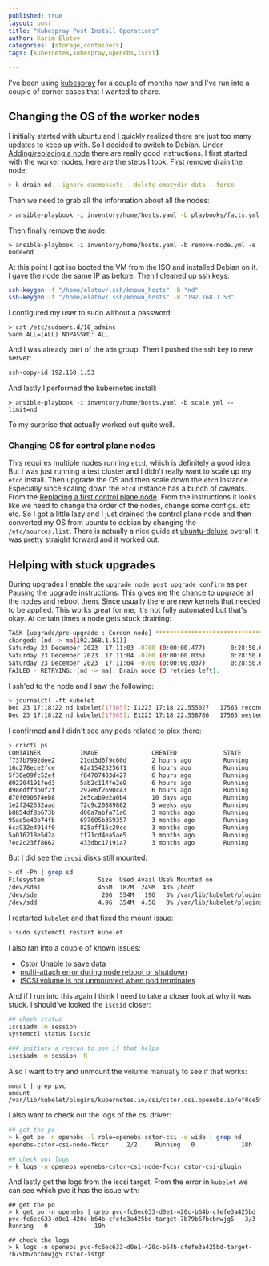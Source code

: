 ```yaml
---
published: true
layout: post
title: "Kubespray Post Install Operations"
author: Karim Elatov
categories: [storage,containers]
tags: [kubernetes,kubespray,openebs,iscsi]

---
```


I've been using [kubespray](https://github.com/kubernetes-sigs/kubespray) for a couple of months now and I've run into a couple of corner cases that I wanted to share.

## Changing the OS of the worker nodes

I initially started with ubuntu and I quickly realized there are just too many updates to keep up with. So I decided to switch to Debian. Under [Adding/replacing a node](https://github.com/kubernetes-sigs/kubespray/blob/master/docs/nodes.md) there are really good instructions. I first started with the worker nodes, here are the steps I took. First remove drain the node:

```bash
> k drain nd --ignore-daemonsets --delete-emptydir-data --force
```

Then we need to grab all the information about all the nodes:

```bash
> ansible-playbook -i inventory/home/hosts.yaml -b playbooks/facts.yml
```

Then finally remove the node:

```
> ansible-playbook -i inventory/home/hosts.yaml -b remove-node.yml -e node=nd
```

At this point I got iso booted the VM from the ISO and installed Debian on it. I gave the node the same IP as before. Then I cleaned up ssh keys:

```bash
ssh-keygen -f "/home/elatov/.ssh/known_hosts" -R "nd"
ssh-keygen -f "/home/elatov/.ssh/known_hosts" -R "192.168.1.53"
```

I configured my user to sudo without a password:

```
> cat /etc/sudoers.d/10_admins 
%adm ALL=(ALL) NOPASSWD: ALL
```

And I was already part of the `adm` group. Then I pushed the ssh key to new server:

```bash
ssh-copy-id 192.168.1.53
```

And lastly I performed the kubernetes install:

```
> ansible-playbook -i inventory/home/hosts.yaml -b scale.yml --limit=nd
```

To my surprise that actually worked out quite well.

### Changing OS for control plane nodes

This requires multiple nodes running `etcd`, which is definitely a good idea. But I was just running a test cluster and I didn't really want to scale up my `etcd` install. Then upgrade the OS and then scale down the `etcd` instance. Especially since scaling down the `etcd` instance has a bunch of caveats. From the [Replacing a first control plane node](https://github.com/kubernetes-sigs/kubespray/blob/master/docs/nodes.md#replacing-a-first-control-plane-node). From the instructions it looks like we need to change the order of the nodes, change some configs..etc etc. So I got a little lazy and I just drained the control plane node and then converted my OS from ubuntu to debian by changing the `/etc/sources.list`. There is actually a nice guide at [ubuntu-deluxe](https://github.com/alexmyczko/autoexec.bat/blob/master/config.sys/ubuntu-deluxe) overall it was pretty straight forward and it worked out.

## Helping with stuck upgrades

During upgrades I enable the `upgrade_node_post_upgrade_confirm` as per [Pausing the upgrade](https://github.com/kubernetes-sigs/kubespray/blob/master/docs/upgrades.md#pausing-the-upgrade) instructions. This gives me the chance to upgrade all the nodes and reboot them. Since usually there are new kernels that needed to be applied. This works great for me, it's not fully automated but that's okay. At certain times a node gets stuck draining:

```bash
TASK [upgrade/pre-upgrade : Cordon node] ******************************************************************************************************************************************
changed: [nd -> ma(192.168.1.51)]
Saturday 23 December 2023  17:11:03 -0700 (0:00:00.477)       0:28:50.605 *****
Saturday 23 December 2023  17:11:04 -0700 (0:00:00.036)       0:28:50.641 *****
Saturday 23 December 2023  17:11:04 -0700 (0:00:00.037)       0:28:50.679 *****
FAILED - RETRYING: [nd -> ma]: Drain node (3 retries left). 
```

I ssh'ed to the node and I saw the following:

```bash
> journalctl -ft kubelet                                                                                                                        
Dec 23 17:18:22 nd kubelet[17565]: I1223 17:18:22.555027   17565 reconciler_common.go:172] "operationExecutor.UnmountVolume started for volume \"plex-config-lib-vol\" (UniqueName: \"kubernetes.io/csi/cstor.csi.openebs.io^pvc-fc6ec633-d0e1-420c-b64b-cfefe3a425bd\") pod \"bcdfe2c7-9b1a-41ed-a9dc-0d944af88e5e\" (UID: \"bcdfe2c7-9b1a-41ed-a9dc-0d944af88e5e\") "
Dec 23 17:18:22 nd kubelet[17565]: E1223 17:18:22.558786   17565 nestedpendingoperations.go:348] Operation for "{volumeName:kubernetes.io/csi/cstor.csi.openebs.io^pvc-fc6ec633-d0e1-420c-b64b-cfefe3a425bd podName:bcdfe2c7-9b1a-41ed-a9dc-0d944af88e5e nodeName:}" failed. No retries permitted until 2023-12-23 17:20:24.558747541 -0700 MST m=+8817894.563114988 (durationBeforeRetry 2m2s). Error: UnmountVolume.TearDown failed for volume "plex-config-lib-vol" (UniqueName: "kubernetes.io/csi/cstor.csi.openebs.io^pvc-fc6ec633-d0e1-420c-b64b-cfefe3a425bd") pod "bcdfe2c7-9b1a-41ed-a9dc-0d944af88e5e" (UID: "bcdfe2c7-9b1a-41ed-a9dc-0d944af88e5e") : kubernetes.io/csi: Unmounter.TearDownAt failed to clean mount dir [/var/lib/kubelet/pods/bcdfe2c7-9b1a-41ed-a9dc-0d944af88e5e/volumes/kubernetes.io~csi/pvc-fc6ec633-d0e1-420c-b64b-cfefe3a425bd/mount]: kubernetes.io/csi: failed to remove dir [/var/lib/kubelet/pods/bcdfe2c7-9b1a-41ed-a9dc-0d944af88e5e/volumes/kubernetes.io~csi/pvc-fc6ec633-d0e1-420c-b64b-cfefe3a425bd/mount]: remove /var/lib/kubelet/pods/bcdfe2c7-9b1a-41ed-a9dc-0d944af88e5e/volumes/kubernetes.io~csi/pvc-fc6ec633-d0e1-420c-b64b-cfefe3a425bd/mount: directory not empty
```

I confirmed and I didn't see any pods related to plex there:

```bash
> crictl ps
CONTAINER           IMAGE               CREATED             STATE               NAME                        ATTEMPT             POD ID              POD
f737b7992dee2       21dd3d6f9c60d       2 hours ago         Running             kube-proxy                  0                   b11264ef1174a       kube-proxy-4lqqg
16c278ece2fce       62a15423256f1       6 hours ago         Running             cstor-csi-plugin            0                   2b74b9873dfd2       openebs-cstor-csi-node-jxtlx
5f30e09fc52ef       f84707403d427       6 hours ago         Running             csi-node-driver-registrar   0                   2b74b9873dfd2       openebs-cstor-csi-node-jxtlx
d02204191fed3       5ab2c114fe2e9       6 hours ago         Running             node-disk-exporter          0                   791cd28847a3a       openebs-ndm-node-exporter-wbg6j
d98edffdb0f2f       297e6f2690c43       6 hours ago         Running             node-disk-manager           0                   2a6ca35321347       openebs-ndm-9fw4f
d70f690674eb8       2e5cab9e2a0b4       10 days ago         Running             metricbeat                  0                   4cf5be3e14686       metricbeat-27wxr
1e2f242652aad       72c9c20889862       5 weeks ago         Running             node-exporter               0                   cd5efeacf2635       node-exporter-xsmp5
b8854df8b673b       d00a7abfa71a6       3 months ago        Running             cilium-agent                23                  7f8c48efcbb01       cilium-qmqkd
95aa5e48b74fb       697605b359357       3 months ago        Running             speaker                     0                   880cfbf17f830       speaker-5kctw
6ca932e4914f0       825aff16c20cc       3 months ago        Running             ingress-nginx-controller    0                   d066513d4c9dc       ingress-nginx-controller-kdd8s
5a016218e5d2a       ff71cd4ea5ae5       3 months ago        Running             node-cache                  0                   1566707acf680       nodelocaldns-v95zf
7ec2c23ff8662       433dbc17191a7       3 months ago        Running             nginx-proxy                 0                   258e150442698       nginx-proxy-nd
```

But I did see the `iscsi` disks still mounted:

```bash
> df -Ph | grep sd
Filesystem               Size  Used Avail Use% Mounted on
/dev/sda1                455M  182M  249M  43% /boot
/dev/sde                  20G  554M   19G   3% /var/lib/kubelet/plugins/kubernetes.io/csi/cstor.csi.openebs.io/0bfa291b3fe5bf57fa003d745a27c4c722568ac610e60939590dc5511a09c0ea/globalmount
/dev/sdd                 4.9G  354M  4.5G   8% /var/lib/kubelet/plugins/kubernetes.io/csi/cstor.csi.openebs.io/ef0ce5fb17e2057fcec38d9beada84b657dfc89390cfd6ad62cf0bf0f3b0e533/globalmount
```

I restarted `kubelet` and that fixed the mount issue:

```bash
> sudo systemctl restart kubelet
```

I also ran into a couple of known issues:

- [Cstor Unable to save data](https://github.com/openebs/openebs/issues/3508)
- [multi-attach error during node reboot or shutdown](https://github.com/openebs/openebs/issues/2536)
- [iSCSI volume is not unmounted when pod terminates](https://github.com/kubernetes/kubernetes/issues/42889)

And if I run into this again I think I need to take a closer look at why it was stuck. I should've looked the `iscsid` closer:

```bash
## check status
iscsiadm -m session
systemctl status iscsid

### initiate a rescan to see if that helps
iscsiadm -m session -R
```

Also I want to try and unmount the volume manually to see if that works:

```
mount | grep pvc
umount /var/lib/kubelet/plugins/kubernetes.io/csi/cstor.csi.openebs.io/ef0ce5fb17e2057fcec38d9beada84b657dfc89390cfd6ad62cf0bf0f3b0e533/globalmount
```

I also want to check out the logs of the csi driver:

```bash
## get the po
> k get po -n openebs -l role=openebs-cstor-csi -o wide | grep nd
openebs-cstor-csi-node-fkcsr     2/2     Running   0             18h   192.168.1.53    nd     <none>           <none>

## check out logs
> k logs -n openebs openebs-cstor-csi-node-fkcsr cstor-csi-plugin
```

And lastly get the logs from the iscsi target. From the error in `kubelet` we can see which pvc it has the issue with:

```
## get the po
> k get po -n openebs | grep pvc-fc6ec633-d0e1-420c-b64b-cfefe3a425bd                           
pvc-fc6ec633-d0e1-420c-b64b-cfefe3a425bd-target-7b79b67bcbnwjg5   3/3     Running   0             19h

## check the logs
> k logs -n openebs pvc-fc6ec633-d0e1-420c-b64b-cfefe3a425bd-target-7b79b67bcbnwjg5 cstor-istgt
```